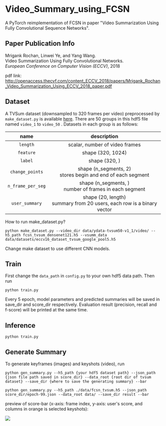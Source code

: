 # Video_Summary_using_FCSN
A PyTorch reimplementation of FCSN in paper "Video Summarization Using Fully Convolutional Sequence Networks".

## Paper Publication Info
Mrigank Rochan, Linwei Ye, and Yang Wang. <br>
Video Summarization Using Fully Convolutional Networks. <br>
*European Conference on Computer Vision (ECCV)*, 2018   

pdf link: http://openaccess.thecvf.com/content_ECCV_2018/papers/Mrigank_Rochan_Video_Summarization_Using_ECCV_2018_paper.pdf

## Dataset

A TVSum dataset (downsampled to 320 frames per video) preprocessed by `make_dataset.py` is available [here](https://drive.google.com/open?id=1BZyUAosqOQeSRhP0HCezC01bwc7A-nJp). There are 50 groups in this hdf5 file named `video_1` to `video_50` . Datasets in each group is as follows:

| name  | description |
| :-------: | :----------------------------: |
| `length`  | scalar, number of video frames |
| `feature` |       shape (320, 1024)        |
|  `label`  |          shape (320, )         |
| `change_points` | shape (n_segments, 2) <br>stores begin and end of each segment |
| `n_frame_per_seg` | shape (n_segments, ) <br>number of frames in each segment |
| `user_summary` | shape (20, length) <br>summary from 20 users, each row is a binary vector |

How to run make_dataset.py?

```shell
python make_dataset.py --video_dir data/ydata-tvsum50-v1_1/video/ --h5_path fcsn_tvsum_densenet121.h5 --vsumm_data data/datasets/eccv16_dataset_tvsum_google_pool5.h5
```

Change make dataset to use different CNN models.

## Train

First change the `data_path` in `config.py` to your own hdf5 data path. Then run

```shell
python train.py
```

Every 5 epoch, model parameters and predicted summaries will be saved in save_dir and score_dir respectively. Evaluation result (precision, recall and f-score) will be printed at the same time.

## Inference

```shell
python train.py
```

## Generate Summary

To generate keyframes (images) and keyshots (video), run

```shell
python gen_summary.py --h5_path {your hdf5 dataset path} --json_path {json file path saved in score_dir} --data_root {root dir of tvsum dataset} --save_dir {where to save the generating summary} --bar

python gen_summary.py --h5_path ./data/fcsn_tvsum.h5 --json_path score_dir/epoch-99.json --data_root data/ --save_dir result --bar
```

preview of score-bar (x-axis: frame index, y-axis: user's score, and columns in orange is selected keyshots):

![](src/Result-bar.png)
